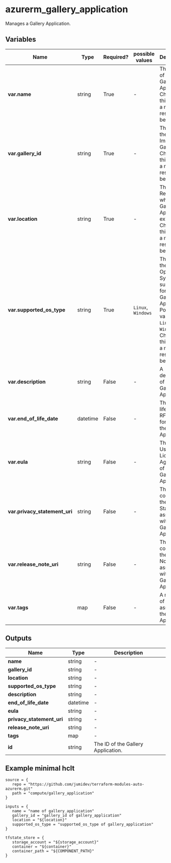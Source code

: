 # azurerm_gallery_application

Manages a Gallery Application.

## Variables

| Name | Type | Required? |  possible values |  Description |
| ---- | ---- | --------- |  ----------- | ----------- |
| **var.name** | string | True | -  |  The name of the Gallery Application. Changing this forces a new resource to be created. | 
| **var.gallery_id** | string | True | -  |  The ID of the Shared Image Gallery. Changing this forces a new resource to be created. | 
| **var.location** | string | True | -  |  The Azure Region where the Gallery Application exists. Changing this forces a new resource to be created. | 
| **var.supported_os_type** | string | True | `Linux`, `Windows`  |  The type of the Operating System supported for the Gallery Application. Possible values are `Linux` and `Windows`. Changing this forces a new resource to be created. | 
| **var.description** | string | False | -  |  A description of the Gallery Application. | 
| **var.end_of_life_date** | datetime | False | -  |  The end of life date in RFC3339 format of the Gallery Application. | 
| **var.eula** | string | False | -  |  The End User Licence Agreement of the Gallery Application. | 
| **var.privacy_statement_uri** | string | False | -  |  The URI containing the Privacy Statement associated with the Gallery Application. | 
| **var.release_note_uri** | string | False | -  |  The URI containing the Release Notes associated with the Gallery Application. | 
| **var.tags** | map | False | -  |  A mapping of tags to assign to the Gallery Application. | 



## Outputs

| Name | Type | Description |
| ---- | ---- | --------- | 
| **name** | string  | - | 
| **gallery_id** | string  | - | 
| **location** | string  | - | 
| **supported_os_type** | string  | - | 
| **description** | string  | - | 
| **end_of_life_date** | datetime  | - | 
| **eula** | string  | - | 
| **privacy_statement_uri** | string  | - | 
| **release_note_uri** | string  | - | 
| **tags** | map  | - | 
| **id** | string  | The ID of the Gallery Application. | 

## Example minimal hclt

```hcl
source = {
   repo = "https://github.com/jumidev/terraform-modules-auto-azurerm.git" 
   path = "compute/gallery_application" 
}

inputs = {
   name = "name of gallery_application" 
   gallery_id = "gallery_id of gallery_application" 
   location = "${location}" 
   supported_os_type = "supported_os_type of gallery_application" 
}

tfstate_store = {
   storage_account = "${storage_account}" 
   container = "${container}" 
   container_path = "${COMPONENT_PATH}" 
}


```